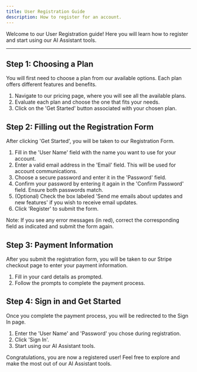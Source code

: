 ```yaml
---
title: User Registration Guide
description: How to register for an account.
---
```


Welcome to our User Registration guide! Here you will learn how to register and start using our AI Assistant tools.

---

## Step 1: Choosing a Plan

You will first need to choose a plan from our available options. Each plan offers different features and benefits.

1. Navigate to our pricing page, where you will see all the available plans.
2. Evaluate each plan and choose the one that fits your needs.
3. Click on the 'Get Started' button associated with your chosen plan.

## Step 2: Filling out the Registration Form

After clicking 'Get Started', you will be taken to our Registration Form.

1. Fill in the 'User Name' field with the name you want to use for your account.
2. Enter a valid email address in the 'Email' field. This will be used for account communications.
3. Choose a secure password and enter it in the 'Password' field.
4. Confirm your password by entering it again in the 'Confirm Password' field. Ensure both passwords match.
5. (Optional) Check the box labeled 'Send me emails about updates and new features' if you wish to receive email updates.
6. Click 'Register' to submit the form.

Note: If you see any error messages (in red), correct the corresponding field as indicated and submit the form again.

## Step 3: Payment Information

After you submit the registration form, you will be taken to our Stripe checkout page to enter your payment information.

1. Fill in your card details as prompted.
2. Follow the prompts to complete the payment process.

## Step 4: Sign in and Get Started

Once you complete the payment process, you will be redirected to the Sign In page. 

1. Enter the 'User Name' and 'Password' you chose during registration.
2. Click 'Sign In'.
3. Start using our AI Assistant tools.

Congratulations, you are now a registered user! Feel free to explore and make the most out of our AI Assistant tools.